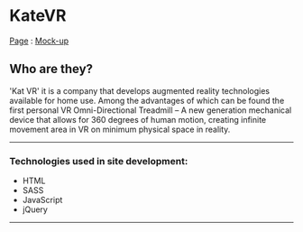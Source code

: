 # KateVR

[Page](https://amithos.github.io/layout_KateVR/) : [Mock-up](https://www.figma.com/file/hhtGde1r4hMr5wghrKm6vl/KatVR?node-id=159%3A0)


## Who are they?
'Kat VR' it is a company that develops augmented reality technologies available for home use.
Among the advantages of which can be found the first personal VR Omni-Directional Treadmill – A new generation mechanical device that allows for 360 degrees of human motion, creating infinite movement area in VR on minimum physical space in reality.
***
### Technologies used in site development:
- HTML
- SASS
- JavaScript
- jQuery
***
